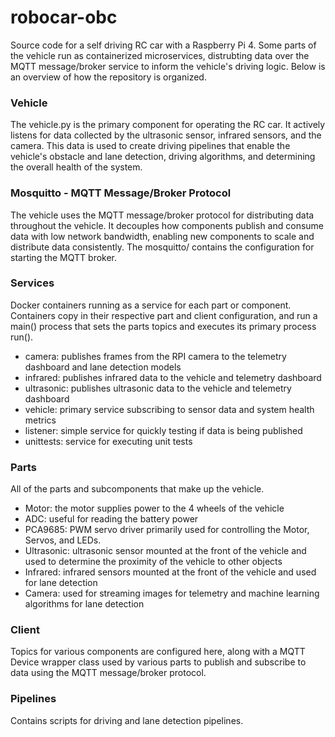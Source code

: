 # robocar-obc
Source code for a self driving RC car with a Raspberry Pi 4. Some parts of the vehicle run as containerized microservices,
distrubting data over the MQTT message/broker service to inform the vehicle's driving logic. Below is an overview of how
the repository is organized.

### Vehicle
The vehicle.py is the primary component for operating the RC car. It actively listens for data collected by the ultrasonic sensor,
infrared sensors, and the camera. This data is used to create driving pipelines that enable the vehicle's obstacle and lane
detection, driving algorithms, and determining the overall health of the system.

### Mosquitto - MQTT Message/Broker Protocol
The vehicle uses the MQTT message/broker protocol for distributing data throughout the vehicle. It decouples how components
publish and consume data with low network bandwidth, enabling new components to scale and distribute data consistently. The
mosquitto/ contains the configuration for starting the MQTT broker.

### Services
Docker containers running as a service for each part or component. Containers copy in their respective part and client
configuration, and run a main() process that sets the parts topics and executes its primary process run().
* camera: publishes frames from the RPI camera to the telemetry dashboard and lane detection models
* infrared: publishes infrared data to the vehicle and telemetry dashboard
* ultrasonic: publishes ultrasonic data to the vehicle and telemetry dashboard
* vehicle: primary service subscribing to sensor data and system health metrics
* listener: simple service for quickly testing if data is being published
* unittests: service for executing unit tests


### Parts
All of the parts and subcomponents that make up the vehicle.
* Motor: the motor supplies power to the 4 wheels of the vehicle
* ADC: useful for reading the battery power
* PCA9685: PWM servo driver primarily used for controlling the Motor, Servos, and LEDs.
* Ultrasonic: ultrasonic sensor mounted at the front of the vehicle and used to determine the proximity of the vehicle to other objects
* Infrared: infrared sensors mounted at the front of the vehicle and used for lane detection
* Camera: used for streaming images for telemetry and machine learning algorithms for lane detection

### Client
Topics for various components are configured here, along with a MQTT Device wrapper class used by various parts
to publish and subscribe to data using the MQTT message/broker protocol.

### Pipelines
Contains scripts for driving and lane detection pipelines.